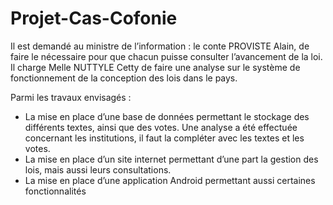 # Projet-Cas-Cofonie

Il est demandé au ministre de l’information : le conte PROVISTE Alain, de faire le nécessaire pour que chacun puisse consulter l’avancement de la loi. Il charge Melle NUTTYLE Cetty de faire une analyse sur le système de fonctionnement de la conception des lois dans le pays.

Parmi les travaux envisagés :

- La mise en place d’une base de données permettant le stockage des différents textes, ainsi que des votes. Une analyse a été effectuée concernant les institutions, il faut la compléter avec les textes et les votes.
- La mise en place d’un site internet permettant d’une part la gestion des lois, mais aussi leurs consultations.
- La mise en place d’une application Android permettant aussi certaines fonctionnalités
